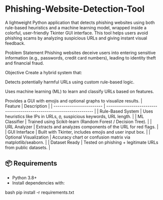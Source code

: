 # Phishing-Website-Detection-Tool

A lightweight Python application that detects phishing websites using both rule-based heuristics and a machine learning model, wrapped inside a colorful, user-friendly Tkinter GUI interface. This tool helps users avoid phishing scams by analyzing suspicious URLs and giving instant visual feedback.

Problem Statement
Phishing websites deceive users into entering sensitive information (e.g., passwords, credit card numbers), leading to identity theft and financial fraud.

Objective
Create a hybrid system that:

Detects potentially harmful URLs using custom rule-based logic.

Uses machine learning (ML) to learn and classify URLs based on features.

Provides a GUI with emojis and optional graphs to visualize results.
| Feature                   | Description                                                             |
| ------------------------- | ----------------------------------------------------------------------- |
| Rule-Based System      | Uses heuristics like IPs in URLs, `@`, suspicious keywords, URL length. |
| ML Classifier          | Trained using Scikit-learn (Random Forest / Decision Tree).             |
| URL Analyzer           | Extracts and analyzes components of the URL for red flags.              |
| GUI Interface          | Built with Tkinter, includes emojis and user input box.                 |
| Optional Visualization | Accuracy chart or confusion matrix via matplotlib/seaborn.              |
| Dataset Ready          | Tested on phishing + legitimate URLs from public datasets.              |

## 📦 Requirements

- Python 3.8+
- Install dependencies with:

bash
pip install -r requirements.txt
